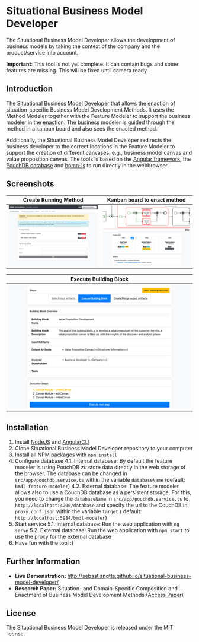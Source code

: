 # Situational Business Model Developer

The Situational Business Model Developer allows the development of business models by taking the context of the company
and the product/service into account.

**Important**: This tool is not yet complete. It can contain bugs and some features are missing. This will be fixed
until camera ready.

## Introduction

The Situational Business Model Developer that allows the enaction of situation-specific Business Model Development
Methods. It uses the Method Modeler together with the Feature Modeler to support the business modeler in the enaction.
The business modeler is guided through the method in a kanban board and also sees the enacted method.

Additionally, the Situational Business Model Developer redirects the business developer to the correct locations in the
Feature Modeler to support the creation of different canvases, e.g., business model canvas and value proposition canvas.
The tools is based on the [Angular framework](https://angular.io/), the [PouchDB database](https://pouchdb.com/)
and [bpmn-js](https://bpmn.io/toolkit/bpmn-js/) to run directly in the webbrowser.

## Screenshots

| Create Running Method                                                                                                  | Kanban board to enact method                                                                                       |
| ---------------------------------------------------------------------------------------------------------------------- | ------------------------------------------------------------------------------------------------------------------ |
| [![Create Running Method](images/create_running_method.png 'Create Running Method')](images/create_running_method.png) | [![Kanban board to enact method](images/kanban_board.png 'Kanban board to enact method')](images/kanban_board.png) |

| Execute Building Block                                                                                     |
| ---------------------------------------------------------------------------------------------------------- |
| [![Execute Building Block](images/execute_method.png 'Execute Building Block')](images/execute_method.png) |

## Installation

1. Install [NodeJS](https://nodejs.org) and [AngularCLI](https://cli.angular.io/)
2. Clone Situational Business Model Developer repository to your computer
3. Install all NPM packages with `npm install`
4. Configure database 4.1. Internal database: By default the feature modeler is using PouchDB zu store data directly in
   the web storage of the browser. The database can be changed in `src/app/pouchdb.service.ts` within the
   variable `databaseName` (default: `bmdl-feature-modeler`)
   4.2. External database: The feature modeler allows also to use a CouchDB database as a persistent storage. For this,
   you need to change the `databaseName` in `src/app/pouchdb.service.ts` to `http://localhost:4200/database` and specify
   the url to the CouchDB in `proxy.conf.json` within the variable `target` (
   default: `http://localhost:5984/bmdl-modeler`)
5. Start service 5.1. Internal database: Run the web application with `ng serve`
   5.2. External database: Run the web application with `npm start` to use the proxy for the external database
6. Have fun with the tool :)

## Further Information

- **Live Demonstration:** http://sebastiangtts.github.io/situational-business-model-developer/
- **Research Paper:** Situation- and Domain-Specific Composition and Enactment of Business Model Development Methods [(Access Paper)](https://link.springer.com/chapter/10.1007/978-3-030-91452-3_7)

## License

The Situational Business Model Developer is released under the MIT license.
